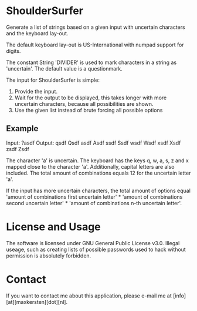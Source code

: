 # ShoulderSurfer
Generate a list of strings based on a given input with uncertain characters and the keyboard lay-out.

The default keyboard lay-out is US-International with numpad support for digits. 

The constant String 'DIVIDER' is used to mark characters in a string as 'uncertain'. The default value is a questionmark.

The input for ShoulderSurfer is simple:

1. Provide the input.
2. Wait for the output to be displayed, this takes longer with more uncertain characters, because all possibilities are shown. 
3. Use the given list instead of brute forcing all possible options

## Example
Input: ?asdf
Output:
qsdf
Qsdf
asdf
Asdf
ssdf
Ssdf
wsdf
Wsdf
xsdf
Xsdf
zsdf
Zsdf

The character 'a' is uncertain. The keyboard has the keys q, w, a, s, z and x mapped close to the character 'a'. Additionally, capital letters are also included. The total amount of combinations equals 12 for the uncertain letter 'a'.

If the input has more uncertain characters, the total amount of options equal 'amount of combinations first uncertain letter' * 'amount of combinations second uncertain letter' * 'amount of combinations n-th uncertain letter'.

# License and Usage
The software is licensed under GNU General Public License v3.0. Illegal useage, such as creating lists of possible passwords used to hack without permission is absolutely forbidden.

# Contact
If you want to contact me about this application, please e-mail me at [info][at][maxkersten][dot][nl].

